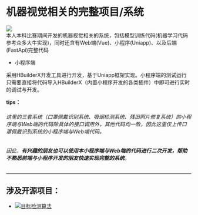 # 机器视觉相关的完整项目/系统
[![](https://img.shields.io/badge/github-%E4%B8%8D%E6%83%B3%E5%BD%93%E5%BA%9F%E7%89%A9%E7%9A%84%E7%82%AE%E7%81%B0%E9%B1%BC-brightgreen)](https://github.com/ceresOPA)<br/>
本人本科比赛期间开发的机器视觉相关的系统，包括模型训练代码(机器学习代码参考众多大牛实现)，同时还含有Web端(Vue)、小程序(Uniapp)、以及后端(FastApi)完整代码

- 小程序端

采用HBuilderX开发工具进行开发，基于Uniapp框架实现。小程序端的测试运行只需要直接将代码导入HBuilderX（内置小程序开发的各类插件）中即可进行实时的调试与开发。


**tips：**
###### 这里的三套系统（口罩佩戴识别系统、吸烟检测系统、残旧照片修复系统）的小程序端与Web端的代码除具体的接口调用外，其他代码均一致，因此这里仅上传口罩佩戴识别系统的小程序端与Web端代码。
###### 因此，**有兴趣的朋友也可以使用本小程序端与Web端的代码进行二次开发，帮助不熟悉前端与小程序开发的朋友快速实现完整的系统**。
---
## 涉及开源项目：
- [![目标检测算法](https://img.shields.io/badge/-YOLOv5-blue)](https://github.com/ultralytics/yolov5)

